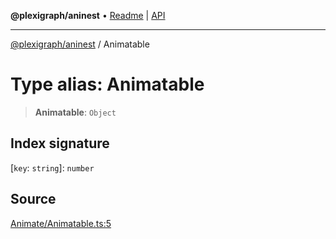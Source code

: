 **@plexigraph/aninest** • [Readme](../README.md) \| [API](../globals.md)

***

[@plexigraph/aninest](../README.md) / Animatable

# Type alias: Animatable

> **Animatable**: `Object`

## Index signature

 \[`key`: `string`\]: `number`

## Source

[Animate/Animatable.ts:5](https://github.com/plexigraph/aninest/blob/b607a0c/src/Animate/Animatable.ts#L5)
